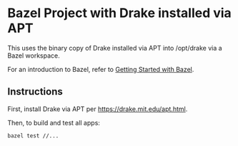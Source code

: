# Bazel Project with Drake installed via APT

This uses the binary copy of Drake installed via APT into /opt/drake via
a Bazel workspace.

For an introduction to Bazel, refer to
[Getting Started with Bazel](https://docs.bazel.build/versions/master/getting-started.html).

## Instructions

First, install Drake via APT per https://drake.mit.edu/apt.html.

Then, to build and test all apps:
```
bazel test //...
```
